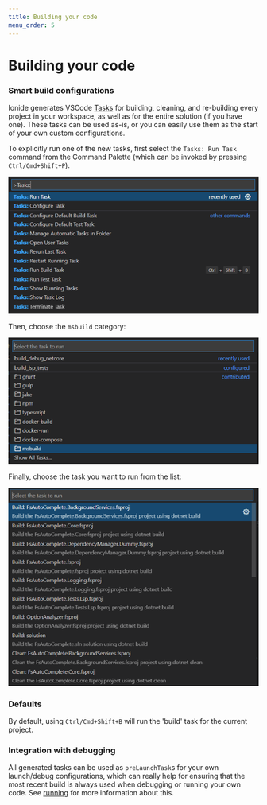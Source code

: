```yaml
---
title: Building your code
menu_order: 5
---
```


# Building your code

### Smart build configurations

Ionide generates VSCode [Tasks](https://code.visualstudio.com/docs/editor/tasks) for building, cleaning, and re-building every project in your workspace, as well as for the entire solution (if you have one). These tasks can be used as-is, or you can easily use them as the start of your own custom configurations.

To explicitly run one of the new tasks, first select the `Tasks: Run Task` command from the Command Palette (which can be invoked by pressing `Ctrl/Cmd+Shift+P`). 

<img class="png" src="/static/images/vscode-run-tasks.png" />

Then, choose the `msbuild` category:

<img class="png" src="/static/images/vscode-task-category.png" />

Finally, choose the task you want to run from the list:

<img class="png" src="/static/images/vscode-msbuild-tasks.png" />

### Defaults

By default, using `Ctrl/Cmd+Shift+B` will run the 'build' task for the current project.

### Integration with debugging

All generated tasks can be used as `preLaunchTask`s for your own launch/debug configurations, which can really help for ensuring that the most recent build is always used when debugging or running your own code. See [running](/docs/running) for more information about this.
